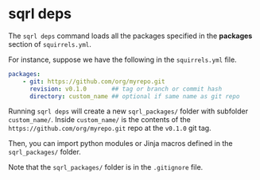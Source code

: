 # sqrl deps

The `sqrl deps` command loads all the packages specified in the **packages** section of `squirrels.yml`.

For instance, suppose we have the following in the `squirrels.yml` file.

```yaml
packages:
    - git: https://github.com/org/myrepo.git
      revision: v0.1.0       ## tag or branch or commit hash
      directory: custom_name ## optional if same name as git repo
```

Running `sqrl deps` will create a new `sqrl_packages/` folder with subfolder `custom_name/`. Inside `custom_name/` is the contents of the `https://github.com/org/myrepo.git` repo at the `v0.1.0` git tag.

Then, you can import python modules or Jinja macros defined in the `sqrl_packages/` folder.

Note that the `sqrl_packages/` folder is in the `.gitignore` file.
